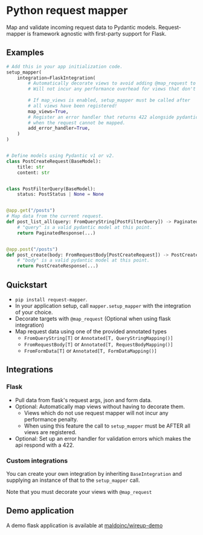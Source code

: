 # Python request mapper

Map and validate incoming request data to Pydantic models. Request-mapper is framework agnostic with first-party
support for Flask.

## Examples

```python
# Add this in your app initialization code.
setup_mapper(
    integration=FlaskIntegration(
        # Automatically decorate views to avoid adding @map_request to every view.
        # Will not incur any performance overhead for views that don't use request-mapper.
      
        # If map_views is enabled, setup_mapper must be called after 
        # all views have been registered!
        map_views=True,
        # Register an error handler that returns 422 alongside pydantic validation errors
        # when the request cannot be mapped.
        add_error_handler=True,
    )
)


# Define models using Pydantic v1 or v2.
class PostCreateRequest(BaseModel):
    title: str
    content: str


class PostFilterQuery(BaseModel):
    status: PostStatus | None = None


@app.get("/posts")
# Map data from the current request.
def post_list_all(query: FromQueryString[PostFilterQuery]) -> PaginatedResponse[Post]:
    # "query" is a valid pydantic model at this point.
    return PaginatedResponse(...)


@app.post("/posts")
def post_create(body: FromRequestBody[PostCreateRequest]) -> PostCreateResponse:
    # "body" is a valid pydantic model at this point.
    return PostCreateResponse(...)

```

## Quickstart

* `pip install request-mapper`.
* In your application setup, call `mapper.setup_mapper` with the integration of your choice.
* Decorate targets with `@map_request` (Optional when using flask integration)
* Map request data using one of the provided annotated types
  * `FromQueryString[T]` or `Annotated[T, QueryStringMapping()]`
  * `FromRequestBody[T]` or  `Annotated[T, RequestBodyMapping()]`
  * `FromFormData[T]` or `Annotated[T, FormDataMapping()]`

## Integrations

### Flask

* Pull data from flask's request args, json and form data.
* Optional: Automatically map views without having to decorate them.
  * Views which do not use request mapper will not incur any performance penalty.
  * When using this feature the call to `setup_mapper` must be AFTER all views are registered.
* Optional: Set up an error handler for validation errors which makes the api respond with a 422.

### Custom integrations

You can create your own integration by inheriting `BaseIntegration` and supplying an instance of that
to the `setup_mapper` call.

Note that you must decorate your views with `@map_request`

## Demo application

A demo flask application is available at [maldoinc/wireup-demo](https://github.com/maldoinc/wireup-demo)
